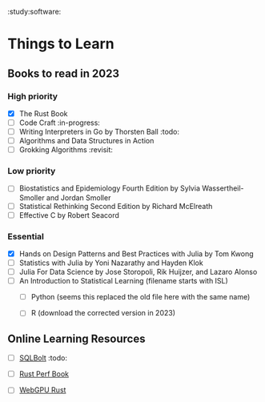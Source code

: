 :study:software:

# Things to Learn

## Books to read in 2023

### High priority

- [X] The Rust Book 
- [ ] Code Craft :in-progress:
- [ ] Writing Interpreters in Go by Thorsten Ball :todo:
- [ ] Algorithms and Data Structures in Action
- [ ] Grokking Algorithms :revisit:

### Low priority

- [ ] Biostatistics and Epidemiology Fourth Edition by Sylvia Wassertheil-Smoller and Jordan Smoller
- [ ] Statistical Rethinking Second Edition by Richard McElreath
- [ ] Effective C by Robert Seacord

### Essential

- [X] Hands on Design Patterns and Best Practices with Julia by Tom Kwong
- [ ] Statistics with Julia by Yoni Nazarathy and Hayden Klok
- [ ] Julia For Data Science by Jose Storopoli, Rik Huijzer, and Lazaro Alonso
- [ ] An Introduction to Statistical Learning (filename starts with ISL)
  - [ ] Python (seems this replaced the old file here with the same name)
  - [ ] R (download the corrected version in 2023)


## Online Learning Resources

- [ ] [SQLBolt](https://sqlbolt.com/) :todo:
- [ ] [Rust Perf Book](https://nnethercote.github.io/perf-book/)
- [ ] [WebGPU Rust](https://sotrh.github.io/learn-wgpu/)

